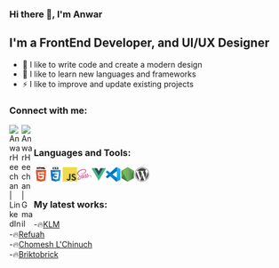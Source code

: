 ### Hi there 👋, I'm Anwar

## I'm a FrontEnd Developer, and UI/UX Designer
- 💪 I like to write code and create a modern design
- 🎉 I like to learn new languages and frameworks
- ⚡ I like to improve and update existing projects

### Connect with me:

[<img align="left" alt="AnwarHeechan | LinkedIn" width="22px" src="https://cdn.jsdelivr.net/npm/simple-icons@v3/icons/linkedin.svg" />][linkedin]
[<img align="left" alt="AnwarHeechan | Gmail" width="22px" src="https://cdn.jsdelivr.net/npm/simple-icons@3.13.0/icons/gmail.svg" />][gmail]


<br />

### Languages and Tools:

<img align="left" alt="HTML5" width="26px" src="https://raw.githubusercontent.com/github/explore/80688e429a7d4ef2fca1e82350fe8e3517d3494d/topics/html/html.png" />
<img align="left" alt="CSS3" width="26px" src="https://raw.githubusercontent.com/github/explore/80688e429a7d4ef2fca1e82350fe8e3517d3494d/topics/css/css.png" />
<img align="left" alt="JavaScript" width="26px" src="https://raw.githubusercontent.com/github/explore/80688e429a7d4ef2fca1e82350fe8e3517d3494d/topics/javascript/javascript.png" />
<img align="left" alt="Sass" width="26px" src="https://raw.githubusercontent.com/github/explore/80688e429a7d4ef2fca1e82350fe8e3517d3494d/topics/sass/sass.png" />
<img align="left" alt="Vue" width="26px" src="https://raw.githubusercontent.com/github/explore/80688e429a7d4ef2fca1e82350fe8e3517d3494d/topics/vue/vue.png" />
<img align="left" alt="Visual Studio Code" width="26px" src="https://raw.githubusercontent.com/github/explore/80688e429a7d4ef2fca1e82350fe8e3517d3494d/topics/visual-studio-code/visual-studio-code.png" />
<img align="left" alt="Node.js" width="26px" src="https://raw.githubusercontent.com/github/explore/80688e429a7d4ef2fca1e82350fe8e3517d3494d/topics/nodejs/nodejs.png" />
<img align="left" alt="Wordpress" width="26px" src="https://raw.githubusercontent.com/github/explore/80688e429a7d4ef2fca1e82350fe8e3517d3494d/topics/wordpress/wordpress.png" />

<br />
<br />

### My latest works:

-🔥<a href="https://kavanahlmitzvos.com/" target="_blank">KLM</a> <br />
-🔥<a href="https://refuah.stanpo.com/" target="_blank">Refuah</a> <br />
-🔥<a href="https://chinuch20.org/" target="_blank">Chomesh L'Chinuch</a> <br />
-🔥<a href="https://briktobrick.com/" target="_blank">Briktobrick</a> <br />

[linkedin]: https://www.linkedin.com/in/anwar-kuldashev-394606183/
[gmail]: hicchancom@gmail.com

